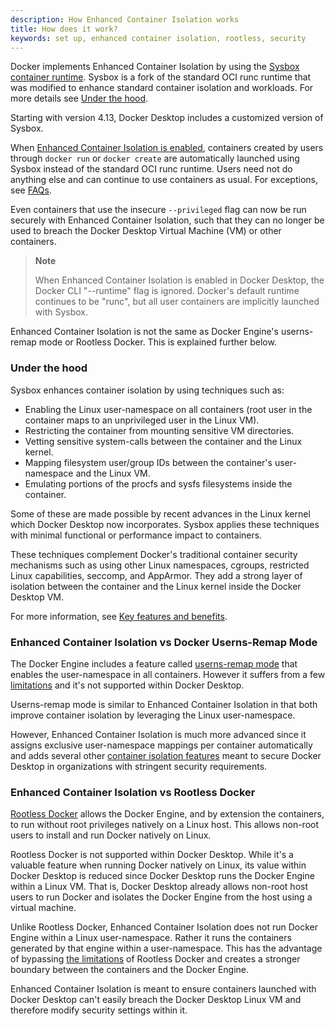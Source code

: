 ```yaml
---
description: How Enhanced Container Isolation works
title: How does it work?
keywords: set up, enhanced container isolation, rootless, security
---
```


Docker implements Enhanced Container Isolation by using the [Sysbox
container runtime](https://github.com/nestybox/sysbox). Sysbox is a fork of the
standard OCI runc runtime that was modified to enhance standard container isolation and
workloads. For more details see [Under the hood](#under-the-hood).

Starting with version 4.13, Docker Desktop includes a customized version of
Sysbox.

When [Enhanced Container Isolation is enabled](index.md#how-do-i-enable-enhanced-container-isolation), containers
created by users through `docker run` or `docker create` are automatically
launched using Sysbox instead of the standard OCI runc runtime. Users need not
do anything else and can continue to use containers as usual. For exceptions,
see [FAQs](faq.md).

Even containers that use the insecure `--privileged` flag can now be run
securely with Enhanced Container Isolation, such that they can no longer be used
to breach the Docker Desktop Virtual Machine (VM) or other containers.

> **Note**
>
> When Enhanced Container Isolation is enabled in Docker Desktop, the Docker CLI
> "--runtime" flag is ignored. Docker's default runtime continues to be "runc",
> but all user containers are implicitly launched with Sysbox.

Enhanced Container Isolation is not the same as Docker Engine's userns-remap
mode or Rootless Docker. This is explained further below.

### Under the hood

Sysbox enhances container isolation by using techniques such as:

* Enabling the Linux user-namespace on all containers (root user in the container maps to an unprivileged user in the Linux VM).
* Restricting the container from mounting sensitive VM directories.
* Vetting sensitive system-calls between the container and the Linux kernel.
* Mapping filesystem user/group IDs between the container's user-namespace and the Linux VM.
* Emulating portions of the procfs and sysfs filesystems inside the container.

Some of these are made possible by recent advances in the Linux kernel which
Docker Desktop now incorporates. Sysbox applies these techniques with minimal
functional or performance impact to containers.

These techniques complement Docker's traditional container security mechanisms
such as using other Linux namespaces, cgroups, restricted Linux capabilities,
seccomp, and AppArmor. They add a strong layer of isolation between the
container and the Linux kernel inside the Docker Desktop VM.

For more information, see [Key features and benefits](features-benefits.md).

### Enhanced Container Isolation vs Docker Userns-Remap Mode

The Docker Engine includes a feature called [userns-remap mode](engine/security/userns-remap/)
that enables the user-namespace in all containers. However it suffers from a few
[limitations](engine/security/userns-remap/) and it's
not supported within Docker Desktop.

Userns-remap mode is similar to Enhanced Container Isolation in that both improve
container isolation by leveraging the Linux user-namespace.

However, Enhanced Container Isolation is much more advanced since it assigns
exclusive user-namespace mappings per container automatically and adds several
other [container isolation features](#under-the-hood) meant to secure Docker
Desktop in organizations with stringent security requirements.

### Enhanced Container Isolation vs Rootless Docker

[Rootless Docker](engine/security/rootless/) allows the Docker Engine, and by
extension the containers, to run without root privileges natively on a Linux host. This
allows non-root users to install and run Docker natively on Linux.

Rootless Docker is not supported within Docker Desktop. While it's a valuable
feature when running Docker natively on Linux, its value within Docker Desktop
is reduced since Docker Desktop runs the Docker Engine within a Linux VM. That
is, Docker Desktop already allows non-root host users to run Docker and
isolates the Docker Engine from the host using a virtual machine.

Unlike Rootless Docker, Enhanced Container Isolation does not run Docker Engine
within a Linux user-namespace. Rather it runs the containers generated by that
engine within a user-namespace. This has the advantage of bypassing [the
limitations](engine/security/rootless/#known-limitations) of Rootless Docker
and creates a stronger boundary between the containers and the Docker Engine.

Enhanced Container Isolation is meant to ensure containers launched with Docker
Desktop can't easily breach the Docker Desktop Linux VM and therefore modify
security settings within it.
